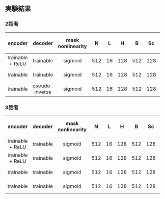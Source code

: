 ## 実験結果
### 2話者
| encoder | decoder | mask nonlinearity | N | L | H | B | Sc | P | X | R | causal | batch size | optimizer | lr | gradient clipping | SI-SDRi [dB] | SDRi [dB] | PESQ |
| :---: | :---: | :---: | :---: | :---: | :---: | :---: | :---: | :---: | :---: | :---: | :---: | :---: | :---: | :---: | :---: | :---: | :---: | :---: |
| trainable + ReLU | trainable | sigmoid | 512 | 16 | 128 | 512 | 128 | 3 | 8 | 3 | False | 4 | adam | 1e-3 | 5 | 15.5 | 15.8 | 3.27 |
| trainable | trainable | sigmoid | 512 | 16 | 128 | 512 | 128 | 3 | 8 | 3 | False | 4 | adam | 1e-3 | 5 | 15.1 | 15.4 | 3.20 |
| trainable | pseudo-inverse | sigmoid | 512 | 16 | 128 | 512 | 128 | 3 | 8 | 3 | False | 4 | adam | 1e-3 | 5 | 14.9 | 15.1 | 3.16 |

### 3話者
| encoder | decoder | mask nonlinearity | N | L | H | B | Sc | P | X | R | causal | batch size | optimizer | lr | gradient clipping | SI-SDRi [dB] | SDRi [dB] | PESQ |
| :---: | :---: | :---: | :---: | :---: | :---: | :---: | :---: | :---: | :---: | :---: | :---: | :---: | :---: | :---: | :---: | :---: | :---: | :---: |
| trainable + ReLU | trainable | sigmoid | 512 | 16 | 128 | 512 | 128 | 3 | 8 | 3 | False | 4 | adam | 1e-3 | 5 | 11.3 | 11.7 | 1.88 |
| trainable + ReLU | trainable | sigmoid | 512 | 16 | 128 | 512 | 128 | 3 | 8 | 3 | False | 8 | adam | 1e-3 | 5 | 11.4 | 11.7 | 1.89 |
| trainable | trainable | sigmoid | 512 | 16 | 128 | 512 | 128 | 3 | 8 | 3 | False | 4 | adam | 1e-3 | 5 | 11.2 | 11.6 | 1.86 |
| trainable | trainable | sigmoid | 512 | 16 | 128 | 512 | 128 | 3 | 8 | 3 | False | 8 | adam | 1e-3 | 5 | 11.5 | 11.9 | 1.95 |